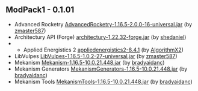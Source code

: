## ModPack1 - 0.1.01
- Advanced Rocketry [AdvancedRocketry-1.16.5-2.0.0-16-universal.jar](https://www.curseforge.com/minecraft/mc-mods/advanced-rocketry/files/3439186) (by [
zmaster587](https://www.curseforge.com/members/zmaster587/projects))
- Architectury API (Forge) [architectury-1.22.32-forge.jar](https://www.curseforge.com/minecraft/mc-mods/architectury-forge/files/3415041) (by [shedaniel](https://www.curseforge.com/members/shedaniel/projects))
- - Applied Energistics 2 [appliedenergistics2-8.4.1](https://www.curseforge.com/minecraft/mc-mods/applied-energistics-2/files/3455386) (by [AlgorithmX2](https://www.curseforge.com/members/algorithmx2/projects))
- LibVulpes [LibVulpes-1.16.5-1.0.2-27-universal.jar](https://www.curseforge.com/minecraft/mc-mods/libvulpes/files/3456912) (by [zmaster587](https://www.curseforge.com/members/zmaster587/projects))
- Mekanism [Mekanism-1.16.5-10.0.21.448.jar](https://www.curseforge.com/minecraft/mc-mods/mekanism/files/3206392) (by [bradyaidanc](https://www.curseforge.com/members/bradyaidanc/projects))
- Mekanism Generators [MekanismGenerators-1.16.5-10.0.21.448.jar](https://www.curseforge.com/minecraft/mc-mods/mekanism-generators/files/3206395) (by [bradyaidanc](https://www.curseforge.com/members/bradyaidanc/projects))
- Mekanism Tools [MekanismTools-1.16.5-10.0.21.448.jar](https://www.curseforge.com/minecraft/mc-mods/mekanism-tools/files/3206396) (by [bradyaidanc](https://www.curseforge.com/members/bradyaidanc/projects))
